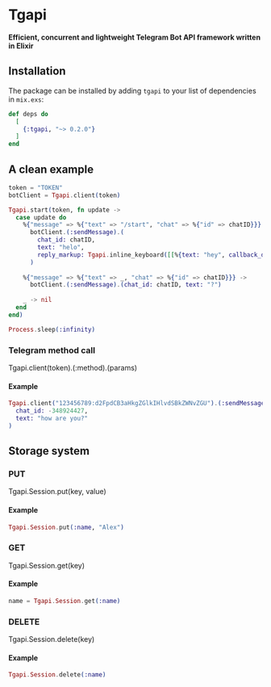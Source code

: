 # Tgapi

**Efficient, concurrent and lightweight Telegram Bot API framework written in Elixir**

## Installation

The package can be installed
by adding `tgapi` to your list of dependencies in `mix.exs`:

```elixir
def deps do
  [
    {:tgapi, "~> 0.2.0"}
  ]
end
```

## A clean example

```elixir
token = "TOKEN"
botClient = Tgapi.client(token)

Tgapi.start(token, fn update ->
  case update do
    %{"message" => %{"text" => "/start", "chat" => %{"id" => chatID}}} -> 
      botClient.(:sendMessage).(
        chat_id: chatID,
        text: "helo",
        reply_markup: Tgapi.inline_keyboard([[%{text: "hey", callback_data: "nice"}]])
      )
    
    %{"message" => %{"text" => _, "chat" => %{"id" => chatID}}} -> 
      botClient.(:sendMessage).(chat_id: chatID, text: "?")
    
    _ -> nil
  end
end)

Process.sleep(:infinity)
```

### Telegram method call

Tgapi.client(token).(:method).(params)

#### Example

```elixir
Tgapi.client("123456789:d2FpdCB3aHkgZGlkIHlvdSBkZWNvZGU").(:sendMessage).(
  chat_id: -348924427,
  text: "how are you?"
)
```

## Storage system

### PUT

Tgapi.Session.put(key, value)

#### Example

```elixir
Tgapi.Session.put(:name, "Alex")
```

### GET

Tgapi.Session.get(key)

#### Example

```elixir
name = Tgapi.Session.get(:name)
```
### DELETE

Tgapi.Session.delete(key)

#### Example

```elixir
Tgapi.Session.delete(:name)
```
